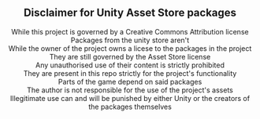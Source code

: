 <div align="center">

<h2>Disclaimer for Unity Asset Store packages</h2>

While this project is governed by a Creative Commons Attribution license
<br>Packages from the unity store aren't
<br>While the owner of the project owns a licese to the packages in the project
<br>They are still governed by the Asset Store license
<br>Any unauthorised use of their content is strictly prohibited
<br>They are present in this repo strictly for the project's functionality
<br>Parts of the game depend on said packages
<br>The author is not responsible for the use of the project's assets
<br>Illegitimate use can and will be punished by either Unity or the creators of the packages themselves

</div>
